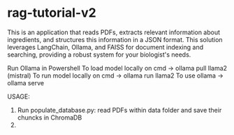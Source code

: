 # rag-tutorial-v2


This is an application that reads PDFs, extracts relevant information about ingredients, and structures this information in a JSON format. 
This solution leverages LangChain, Ollama, and FAISS for document indexing and searching, providing a robust system for your biologist's needs.

Run Ollama in Powershell
To load model locally on cmd -> ollama pull llama2    (mistral)
To run model locally on cmd -> ollama run llama2
To use ollama -> ollama serve


USAGE:
1) Run populate_database.py: read PDFs within data folder and save their chuncks in ChromaDB
2) 


